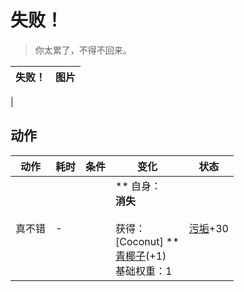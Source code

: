 # 失败！  
> 你太累了，不得不回来。  
  
  失败！  |   图片   
 ----  |  ----:   
   |     
  
## 动作  
动作  |  耗时  |  条件  |  变化  |  状态  
----  |  ----  |  ----  |  ----  |  ----  
真不错<br>  |  -  |    |  ** 自身：**<br>消失<br><br>** 获得： **<br>** [Coconut] **<br>  [青椰子](CoconutHusked.md)(+1)<br>基础权重：1  |  [污垢](Filth.md)+30  


<script>document.title="失败！ - 卡牌生存百科 Card Survival Wiki";</script>